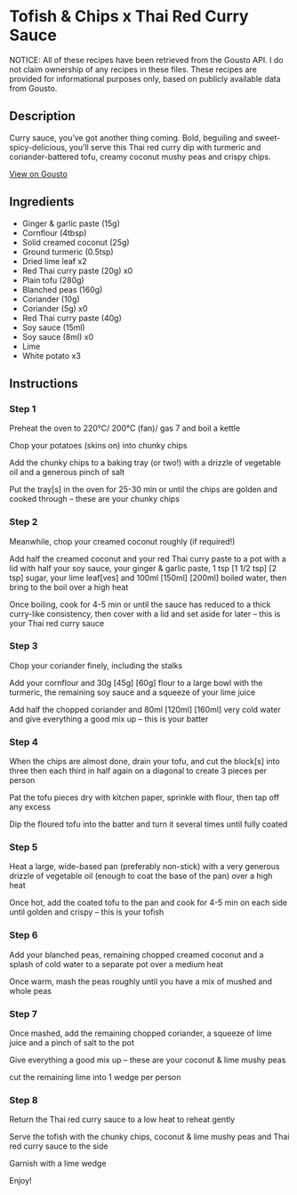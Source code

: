 # Tofish & Chips x Thai Red Curry Sauce

NOTICE: All of these recipes have been retrieved from the Gousto API. I do not claim ownership of any recipes in these files. These recipes are provided for informational purposes only, based on publicly available data from Gousto.

## Description

Curry sauce, you’ve got another thing coming. Bold, beguiling and sweet-spicy-delicious, you’ll serve this Thai red curry dip with turmeric and coriander-battered tofu, creamy coconut mushy peas and crispy chips. 

[View on Gousto](https://www.gousto.co.uk/recipes/cookbook/tofish-chips-x-thai-red-curry-sauce)

## Ingredients

- Ginger & garlic paste (15g)
- Cornflour (4tbsp)
- Solid creamed coconut (25g)
- Ground turmeric (0.5tsp)
- Dried lime leaf x2
- Red Thai curry paste (20g) x0
- Plain tofu (280g)
- Blanched peas (160g)
- Coriander (10g)
- Coriander (5g) x0
- Red Thai curry paste (40g)
- Soy sauce (15ml)
- Soy sauce (8ml) x0
- Lime
- White potato x3

## Instructions


### Step 1

Preheat the oven to 220°C/ 200°C (fan)/ gas 7 and boil a kettle

Chop your potatoes (skins on) into chunky chips

Add the chunky chips to a baking tray (or two!) with a drizzle of vegetable oil and a generous pinch of salt

Put the tray[s] in the oven for 25-30 min or until the chips are golden and cooked through – these are your chunky chips


### Step 2

Meanwhile, chop your creamed coconut roughly (if required!)

Add half the creamed coconut and your red Thai curry paste to a pot with a lid with half your soy sauce, your ginger & garlic paste, 1 tsp <span class="text-purple">[1 1/2 tsp]</span> <span class="text-danger">[2 tsp] </span>sugar, your lime leaf[ves] and 100ml <span class="text-purple">[150ml]</span> <span class="text-danger">[200ml]</span> boiled water, then bring to the boil over a high heat

Once boiling, cook for 4-5 min or until the sauce has reduced to a thick curry-like consistency, then cover with a lid and set aside for later – this is your Thai red curry sauce


### Step 3

Chop your coriander finely, including the stalks

Add your cornflour and 30g <span class="text-purple">[45g]</span> <span class="text-danger">[60g] </span>flour to a large bowl with the turmeric, the remaining soy sauce and a squeeze of your lime juice

Add half the chopped coriander and 80ml <span class="text-purple">[120ml]</span> <span class="text-danger">[160ml] </span>very cold water and give everything a good mix up – this is your batter


### Step 4

When the chips are almost done, drain your tofu, and cut the block[s] into three then each third in half again on a diagonal to create 3 pieces per person

Pat the tofu pieces dry with kitchen paper, sprinkle with flour, then tap off any excess

Dip the floured tofu into the batter and turn it several times until fully coated


### Step 5

Heat a large, wide-based pan (preferably non-stick) with a very generous drizzle of vegetable oil (enough to coat the base of the pan) over a high heat

Once hot, add the coated tofu to the pan and cook for 4-5 min on each side until golden and crispy – this is your tofish


### Step 6

Add your blanched peas, remaining chopped creamed coconut and a splash of cold water to a separate pot over a medium heat

Once warm, mash the peas roughly until you have a mix of mushed and whole peas


### Step 7

Once mashed, add the remaining chopped coriander, a squeeze of lime juice and a pinch of salt to the pot

Give everything a good mix up – these are your coconut & lime mushy peas

cut the remaining lime into 1 wedge per person

### Step 8

Return the Thai red curry sauce to a low heat to reheat gently

Serve the tofish with the chunky chips, coconut & lime mushy peas and Thai red curry sauce to the side

Garnish with a lime wedge

Enjoy!

